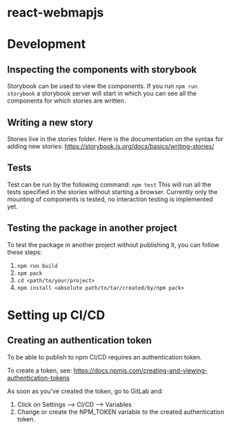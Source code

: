 # react-webmapjs

# Development
## Inspecting the components with storybook
Storybook can be used to view the components.
If you run `npm run storybook` a storybook server will start in which you can see all the components for which stories
are written.

## Writing a new story
Stories live in the stories folder. 
Here is the documentation on the syntax for adding new stories: 
https://storybook.js.org/docs/basics/writing-stories/

## Tests
Test can be run by the following command:
`npm test`
This will run all the tests specified in the stories without starting a browser.
Currently only the mounting of components is tested, no interaction testing is implemented yet.

## Testing the package in another project
To test the package in another project without publishing it, you can follow these steps:
1. `npm run build`
2. `npm pack`
3. `cd <path/to/your/project>`
4. `npm install <absolute path/to/tar/created/by/npm pack>`

# Setting up CI/CD
## Creating an authentication token
To be able to publish to npm CI/CD requires an authentication token.

To create a token, see:
https://docs.npmjs.com/creating-and-viewing-authentication-tokens

As soon as you've created the token, go to GitLab and:
1. Click on Settings --> CI/CD --> Variables
2. Change or create the NPM_TOKEN variable to the created authentication token.

